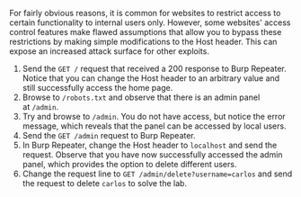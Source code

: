 For fairly obvious reasons, it is common for websites to restrict access to certain functionality to internal users only. However, some websites' access control features make flawed assumptions that allow you to bypass these restrictions by making simple modifications to the Host header. This can expose an increased attack surface for other exploits.

1. Send the `GET /` request that received a 200 response to Burp Repeater. Notice that you can change the Host header to an arbitrary value and still successfully access the home page.
2. Browse to `/robots.txt` and observe that there is an admin panel at `/admin`.
3. Try and browse to `/admin`. You do not have access, but notice the error message, which reveals that the panel can be accessed by local users.
4. Send the `GET /admin` request to Burp Repeater.
5. In Burp Repeater, change the Host header to `localhost` and send the request. Observe that you have now successfully accessed the admin panel, which provides the option to delete different users.
6. Change the request line to `GET /admin/delete?username=carlos` and send the request to delete `carlos` to solve the lab.